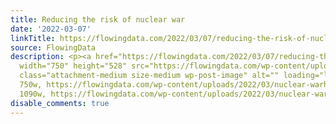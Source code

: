 ```yaml
---
title: Reducing the risk of nuclear war
date: '2022-03-07'
linkTitle: https://flowingdata.com/2022/03/07/reducing-the-risk-of-nuclear-war/
source: FlowingData
description: <p><a href="https://flowingdata.com/2022/03/07/reducing-the-risk-of-nuclear-war/"><img
  width="750" height="528" src="https://flowingdata.com/wp-content/uploads/2022/03/nuclear-warhead-stockpiles-e1646631047550-750x528.png"
  class="attachment-medium size-medium wp-post-image" alt="" loading="lazy" srcset="https://flowingdata.com/wp-content/uploads/2022/03/nuclear-warhead-stockpiles-e1646631047550-750x528.png
  750w, https://flowingdata.com/wp-content/uploads/2022/03/nuclear-warhead-stockpiles-e1646631047550-1090x767.png
  1090w, https://flowingdata.com/wp-content/uploads/2022/03/nuclear-warhead-stoc ...
disable_comments: true
---
```

<p><a href="https://flowingdata.com/2022/03/07/reducing-the-risk-of-nuclear-war/"><img width="750" height="528" src="https://flowingdata.com/wp-content/uploads/2022/03/nuclear-warhead-stockpiles-e1646631047550-750x528.png" class="attachment-medium size-medium wp-post-image" alt="" loading="lazy" srcset="https://flowingdata.com/wp-content/uploads/2022/03/nuclear-warhead-stockpiles-e1646631047550-750x528.png 750w, https://flowingdata.com/wp-content/uploads/2022/03/nuclear-warhead-stockpiles-e1646631047550-1090x767.png 1090w, https://flowingdata.com/wp-content/uploads/2022/03/nuclear-warhead-stoc ...